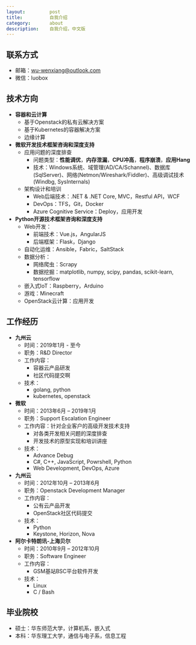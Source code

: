 ```yaml
---
layout:         post
title:          自我介绍
category:       about
description:    自我介绍，中文版
---
```


## 联系方式
- 邮箱：wu-wenxiang@outlook.com
- 微信：luobox

## 技术方向
- **容器和云计算**
	- 基于Openstack的私有云解决方案
	- 基于Kubernetes的容器解决方案
	- 边缘计算
- **微软开发技术框架咨询和深度支持**
	- 应用问题的深度排查
		- 问题类型：**性能调优**，**内存泄漏**，**CPU冲高**，**程序崩溃**，**应用Hang**
		- 技术：Windows系统、域管理(AD/CA/Schannel)、数据库(SqlServer)、网络(Netmon/Wireshark/Fiddler)、高级调试技术(Windbg, SysInternals)
	- 架构设计和培训
		- Web后端技术：.NET & .NET Core, MVC，Restful API，WCF
		- DevOps：TFS，Git，Docker
		- Azure Cognitive Service：Deploy，应用开发
- **Python开源技术框架咨询和深度支持**
	- Web开发：
		- 前端技术：Vue.js，AngularJS
		- 后端框架：Flask，Django
	- 自动化运维：Ansible，Fabric，SaltStack
	- 数据分析：
		- 网络爬虫：Scrapy
		- 数据挖掘：matplotlib, numpy, scipy, pandas, scikit-learn, tensorflow
	- 嵌入式IoT：Raspberry，Arduino
	- 游戏：Minecraft
	- OpenStack云计算：应用开发
	
## 工作经历
- **九州云**
	- 时间：2019年1月 - 至今
	- 职务：R&D Director
	- 工作内容：
		- 容器云产品研发
		- 社区代码提交啊
	- 技术：
		- golang, python
		- kubernetes, openstack
- **微软** 
	- 时间：2013年6月 – 2019年1月
	- 职务：Support Escalation Engineer
	- 工作内容：针对企业客户的高级开发技术支持
		- 对各类开发相关问题的深度排查
		- 开发技术的原型实现和培训讲座
	- 技术：
		- Advance Debug
		- C#, C++, JavaScript, Powrshell, Python
		- Web Development, DevOps, Azure
- **九州云**
	- 时间：2012年10月 – 2013年6月
	- 职务：Openstack Development Manager
	- 工作内容：
		- 公有云产品开发
		- OpenStack社区代码提交
	- 技术：
		- Python
		- Keystone, Horizon, Nova
- **阿尔卡特朗讯-上海贝尔**
	- 时间：2010年9月 – 2012年10月
	- 职务：Software Engineer
	- 工作内容：
		- GSM基站BSC平台软件开发
	- 技术：
		- Linux
		- C / Bash

## 毕业院校
- 硕士：华东师范大学，计算机系，嵌入式
- 本科：华东理工大学，通信与电子系，信息工程